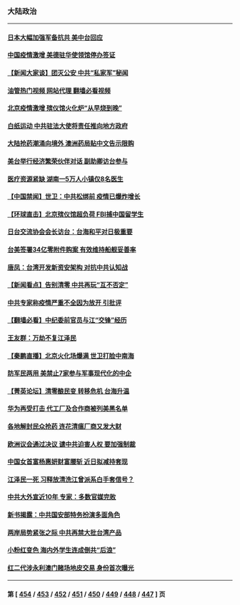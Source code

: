 ### 大陆政治
---
#### [日本大幅加强军备抗共 美中台回应](../../pages/ncid277/n13886331.md?12170045) 
#### [中国疫情激增 美德驻华使领馆停办签证](../../pages/ncid277/n13886335.md?12170045) 
#### [【新闻大家谈】团灭公安 中共“私家军”秘闻](../../pages/ncid277/n13886227.md?12170045) 
#### [油管热门视频 网站代理 翻墙必看视频](http://138.2.39.72:81/youtube.html?epic-marker?12170045)
#### [北京疫情激增 殡仪馆火化炉“从早烧到晚”](../../pages/ncid277/n13886237.md?12170045) 
#### [白纸运动 中共驻法大使将责任推向地方政府](../../pages/ncid277/n13886151.md?12170045) 
#### [大陆抢药潮涌向境外 澳洲药局贴中文告示限购](../../pages/ncid277/n13886157.md?12170045) 
#### [美台举行经济繁荣伙伴对话 副助卿访台参与](../../pages/ncid277/n13886119.md?12170045) 
#### [医疗资源紧缺 湖南一5万人小镇仅8名医生](../../pages/ncid277/n13886106.md?12170045) 
#### [【中国禁闻】世卫：中共松绑前 疫情已爆炸增长](../../pages/ncid277/n13885695.md?12170045) 
#### [【环球直击】北京殡仪馆超负荷 FBI捕中国留学生](../../pages/ncid277/n13885772.md?12170045) 
#### [日台交流协会会长访台：台海和平对日极重要](../../pages/ncid277/n13886060.md?12170045) 
#### [台美签署34亿零附件购案 有效维持船舰妥善率](../../pages/ncid277/n13886013.md?12170045) 
#### [唐凤：台湾开发新资安架构 对抗中共认知战](../../pages/ncid277/n13885976.md?12170045) 
#### [【新闻看点】告别清零 中共再玩“互不否定”](../../pages/ncid277/n13885774.md?12170045) 
#### [中共专家称疫情严重不全因为放开 引批评](../../pages/ncid277/n13885923.md?12170045) 
#### [【翻墙必看】中纪委前官员与江“交锋”经历](../../pages/ncid277/n13885905.md?12170045) 
#### [王友群：万劫不复江泽民](../../pages/ncid277/n13884855.md?12170045) 
#### [【秦鹏直播】北京火化场爆满 世卫打脸中南海](../../pages/ncid277/n13885779.md?12170045) 
#### [防军民两用 美禁止7家参与军事现代化的中企](../../pages/ncid277/n13885725.md?12170045) 
#### [【菁英论坛】清零酿民变 转移危机 台海升温](../../pages/ncid277/n13885693.md?12170045) 
#### [华为再受打击 代工厂及合作商被列美黑名单](../../pages/ncid277/n13885714.md?12170045) 
#### [各地解封民众抢药 连花清瘟厂商又发大财](../../pages/ncid277/n13885691.md?12170045) 
#### [欧洲议会通过决议 谴中共迫害人权 要加强制裁](../../pages/ncid277/n13885670.md?12170045) 
#### [中国女首富杨惠妍财富腰斩 近日拟减持套现](../../pages/ncid277/n13885681.md?12170045) 
#### [江泽民一死 习释放清洗江曾派系白手套信号？](../../pages/ncid277/n13885617.md?12170045) 
#### [中共大外宣近10年 专家：多数官媒完败](../../pages/ncid277/n13884955.md?12170045) 
#### [新书揭露：中共国安部特务扮演多面角色](../../pages/ncid277/n13885682.md?12170045) 
#### [两岸局势紧张之际 中共再禁大批台湾产品](../../pages/ncid277/n13885668.md?12170045) 
#### [小粉红变色 海内外学生连成倒共“后浪”](../../pages/ncid277/n13885674.md?12170045) 
#### [红二代涉永利澳门赌场地皮交易 身份首次曝光](../../pages/ncid277/n13884985.md?12170045) 

---
#### 第 [ [454](./454.md?12170045) / [453](./453.md?12170045) / [452](./452.md?12170045) / [451](./451.md?12170045) / [450](./450.md?12170045) / [449](./449.md?12170045) / [448](./448.md?12170045) / [447](./447.md?12170045) ] 页
